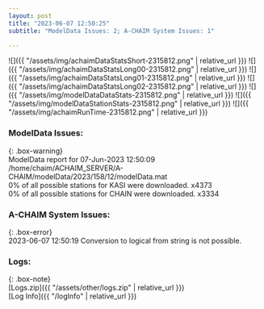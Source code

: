 ```yaml
---
layout: post
title: "2023-06-07 12:50:25"
subtitle: "ModelData Issues: 2; A-CHAIM System Issues: 1"

---
```


![]({{ "/assets/img/achaimDataStatsShort-2315812.png" | relative_url }})
![]({{ "/assets/img/achaimDataStatsLong00-2315812.png" | relative_url }})
![]({{ "/assets/img/achaimDataStatsLong01-2315812.png" | relative_url }})
![]({{ "/assets/img/achaimDataStatsLong02-2315812.png" | relative_url }})
![]({{ "/assets/img/modelDataDataStats-2315812.png" | relative_url }})
![]({{ "/assets/img/modelDataStationStats-2315812.png" | relative_url }})
![]({{ "/assets/img/achaimRunTime-2315812.png" | relative_url }})


### ModelData Issues:  
  
{: .box-warning}  
 ModelData report for 07-Jun-2023 12:50:09   
 /home/chaim/ACHAIM_SERVER/A-CHAIM/modelData/2023/158/12/modelData.mat   
 0% of all possible stations for KASI were downloaded. x4373   
 0% of all possible stations for CHAIN were downloaded. x3334   
  
### A-CHAIM System Issues:  
  
{: .box-error}  
2023-06-07 12:50:19 Conversion to logical from string is not possible.  

### Logs:  
  
{: .box-note}  
[Logs.zip]({{ "/assets/other/logs.zip" | relative_url }})  
[Log Info]({{ "/logInfo" | relative_url }})  
